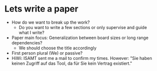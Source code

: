 # Lets write a paper
* How do we want to break up the work?
    - Do you want to write a few sections or only supervise and guide what I write?
* Paper main focus: Generalization between board sizes or long range dependencies?
    - We should choose the title accordingly
* First person plural (We) or passive?
* HiWi: ISAMT sent me a mail to confirm my times. However: "Sie haben keinen Zugriff auf das Tool, da für Sie kein Vertrag existiert."
